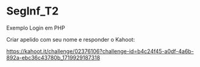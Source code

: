 # SegInf_T2
Exemplo Login em PHP

Criar apelido com seu nome e responder o Kahoot:

https://kahoot.it/challenge/02376106?challenge-id=b4c24f45-a0df-4a6b-892a-ebc36c43780b_1719929187318

